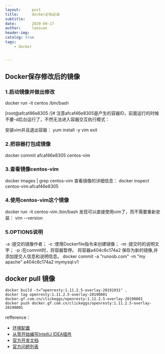 ```yaml
---
layout:     post
title:      docker必知必会
subtitle:   
date:       2020-09-17
author:     laosuan
header-img: 
catalog: true
tags:
    - docker


---
```




## Docker保存修改后的镜像

### 1.启动镜像并做出修改

docker run -it centos /bin/bash

[root@afcaf46e8305 /]#
注意afcaf46e8305是产生的容器ID，前面运行的时候不要-d后台运行了，不然无法进入容器交互执行模式：

安装vim并且退出容器：
yum install -y vim
exit

### 2.把容器打包成镜像

docker commit afcaf46e8305 centos-vim

### 3.查看镜像centos-vim

docker images | grep centos-vim
查看镜像的详细信息：
docker inspect centos-vim:afcaf46e8305

### 4.使用centos-vim这个镜像

docker run -it centos-vim /bin/bash
发现可以直接使用vim了，而不需要重新安装：
vim --version

### 5.OPTIONS说明

-a :提交的镜像作者；
-c :使用Dockerfile指令来创建镜像；
-m :提交时的说明文字；
-p :在commit时，将容器暂停。
将容器a404c6c174a2 保存为新的镜像,并添加提交人信息和说明信息。
docker commit -a "runoob.com" -m "my apache" a404c6c174a2 mymysql:v1



## docker pull 镜像

```
docker build -t=“openresty:1.11.2.5-overlay-20191031" .
docker tag openresty:1.11.2.5-overlay-20190801 docker.gf.com.cn/clickeggs/openresty:1.11.2.5-overlay-20190801
docker push docker.gf.com.cn/clickeggs/openresty:1.11.2.5-overlay-20190801
```



refference：

- [环境配置](https://www.cnblogs.com/demojie/p/11743565.html)
- [从零开始编写IntelliJ IDEA插件](https://juejin.im/post/6844904058625474573)
- [官方开发文档](https://jetbrains.org/intellij/sdk/docs/intro/welcome.html)
- [官方问题列表](https://youtrack.jetbrains.com/issues)

